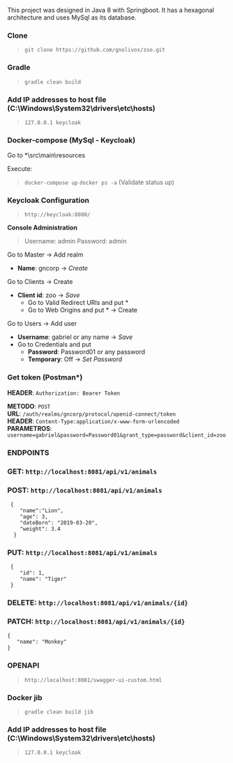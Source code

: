 This project was designed in Java 8 with Springboot. It has a hexagonal architecture and uses MySql as its database.

### Clone
 > `git clone https://github.com/gnolivos/zoo.git`

### Gradle
 > `gradle clean build`
 
### Add IP addresses to host file (C:\Windows\System32\drivers\etc\hosts)
> `127.0.0.1 keycloak`

### Docker-compose (MySql - Keycloak)
Go to *\src\main\resources

Execute: 
 > `docker-compose up`
 > `docker ps -a` (Validate status up)

### Keycloak Configuration
 > `http://keycloak:8080/`

**Console Administration** 

> Username: admin
> Password: admin

Go to Master -> Add realm
 - **Name**: gncorp -> *Create*

Go to Clients -> Create
 - **Client id**: zoo -> *Save*
	- Go to Valid Redirect URIs and put * 
	- Go to Web Origins and put * 
	-> Create
	
Go to Users -> Add user
 - **Username**: gabriel or any name -> *Save*
 - Go to Credentials and put 
 	- **Password**: Password01 or any password
 	- **Temporary**: Off
 	-> *Set Password*
 	
### Get token (Postman*)

**HEADER**:       `Authorization: Bearer Token`

**METODO**:       `POST`   
**URL**:          `/auth/realms/gncorp/protocol/openid-connect/token`   
**HEADER**:       `Content-Type:application/x-www-form-urlencoded`  
**PARAMETROS**:   `username=gabriel&password=Password01&grant_type=password&client_id=zoo`   

### ENDPOINTS

### GET: 	`http://localhost:8081/api/v1/animals`
### POST: 	`http://localhost:8081/api/v1/animals`
     {
	    "name":"Lion",
	    "age": 3,
	    "dateBorn": "2019-03-20",
	    "weight": 3.4
	  }
### PUT: 	`http://localhost:8081/api/v1/animals`
 	 {
		"id": 1,
		"name": "Tiger"
	 }
### DELETE: 	`http://localhost:8081/api/v1/animals/{id}`
### PATCH: 	`http://localhost:8081/api/v1/animals/{id}`
	{
	   "name": "Monkey"
	}

### OPENAPI
 > `http://localhost:8081/swagger-ui-custom.html`

 
### Docker jib
> `gradle clean build jib`

### Add IP addresses to host file (C:\Windows\System32\drivers\etc\hosts)
> `127.0.0.1 keycloak`